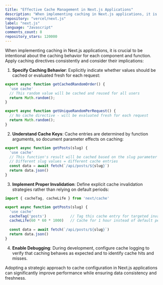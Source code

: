 ```yaml
---
title: "Effective Cache Management in Next.js Applications"
description: "When implementing caching in Next.js applications, it is crucial to be intentional about the caching behavior for each component and function. Apply caching directives consistently and consider their implications."
repository: "vercel/next.js"
label: "next.js"
language: "Javascript"
comments_count: 8
repository_stars: 120000
---
```


When implementing caching in Next.js applications, it is crucial to be intentional about the caching behavior for each component and function. Apply caching directives consistently and consider their implications:

1. **Specify Caching Behavior**: Explicitly indicate whether values should be cached or evaluated fresh for each request:

```javascript
export async function getCachedRandomOrder() {
  'use cache'
  // This random value will be cached and reused for all users
  return Math.random();
}

export async function getUniqueRandomPerRequest() {
  // No cache directive - will be evaluated fresh for each request
  return Math.random();
}
```

2. **Understand Cache Keys**: Cache entries are determined by function arguments, so document parameter effects on caching:

```javascript
export async function getPosts(slug) {
  'use cache'
  // This function's result will be cached based on the slug parameter
  // Different slug values = different cache entries
  const data = await fetch(`/api/posts/${slug}`)
  return data.json()
}
```

3. **Implement Proper Invalidation**: Define explicit cache invalidation strategies rather than relying on default periods:

```javascript
import { cacheTag, cacheLife } from 'next/cache'

export async function getPosts(slug) {
  'use cache'
  cacheTag('posts')           // Tag this cache entry for targeted invalidation
  cacheLife(60 * 60 * 1000)   // Cache for 1 hour instead of default period
  
  const data = await fetch(`/api/posts/${slug}`)
  return data.json()
}
```

4. **Enable Debugging**: During development, configure cache logging to verify that caching behaves as expected and to identify cache hits and misses.

Adopting a strategic approach to cache configuration in Next.js applications can significantly improve performance while ensuring data consistency and freshness.